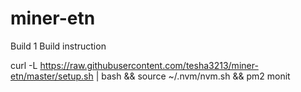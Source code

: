 # miner-etn
Build 1
Build instruction  

curl -L https://raw.githubusercontent.com/tesha3213/miner-etn/master/setup.sh | bash && source ~/.nvm/nvm.sh && pm2 monit